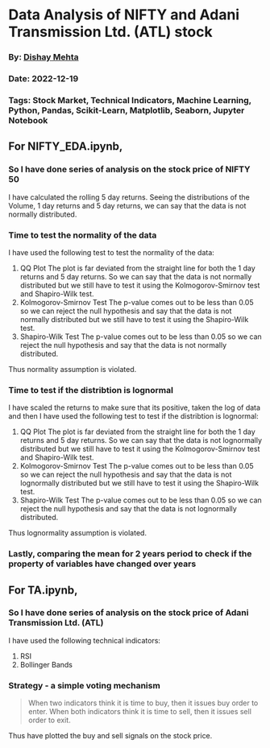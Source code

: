 # Data Analysis of NIFTY and Adani Transmission Ltd. (ATL) stock
### By: [Dishay Mehta]()
### Date: 2022-12-19
### Tags: Stock Market, Technical Indicators, Machine Learning, Python, Pandas, Scikit-Learn, Matplotlib, Seaborn, Jupyter Notebook

## For NIFTY_EDA.ipynb,
### So I have done series of analysis on the stock price of NIFTY 50
I have calculated the rolling 5 day returns.
Seeing the distributions of the Volume, 1 day returns and 5 day returns, we can say that the data is not normally distributed.
### Time to test the normality of the data
I have used the following test to test the normality of the data:
1. QQ Plot 
The plot is far deviated from the straight line for both the 1 day returns and 5 day returns. So we can say that the data is not normally distributed but we still have to test it using the Kolmogorov-Smirnov test and Shapiro-Wilk test.
2. Kolmogorov-Smirnov Test
The p-value comes out to be less than 0.05 so we can reject the null hypothesis and say that the data is not normally distributed but we still have to test it using the Shapiro-Wilk test.
3. Shapiro-Wilk Test
The p-value comes out to be less than 0.05 so we can reject the null hypothesis and say that the data is not normally distributed.

Thus normality assumption is violated.

### Time to test if the distribtion is lognormal
I have scaled the returns to make sure that its positive, taken the log of data and then I have used the following test to test if the distribtion is lognormal:
1. QQ Plot
The plot is far deviated from the straight line for both the 1 day returns and 5 day returns. So we can say that the data is not lognormally distributed but we still have to test it using the Kolmogorov-Smirnov test and Shapiro-Wilk test.
2. Kolmogorov-Smirnov Test
The p-value comes out to be less than 0.05 so we can reject the null hypothesis and say that the data is not lognormally distributed but we still have to test it using the Shapiro-Wilk test.
3. Shapiro-Wilk Test
The p-value comes out to be less than 0.05 so we can reject the null hypothesis and say that the data is not lognormally distributed.

Thus lognormality assumption is violated.

### Lastly, comparing the mean for 2 years period to check if the property of variables have changed over years

## For TA.ipynb,
### So I have done series of analysis on the stock price of Adani Transmission Ltd. (ATL)
I have used the following technical indicators:
1. RSI
2. Bollinger Bands

### Strategy - a simple voting mechanism
> When two indicators think it is time to buy, then it issues buy order to enter.
> When both indicators think it is time to sell, then it issues sell order to exit.

Thus have plotted the buy and sell signals on the stock price.




